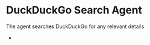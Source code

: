 <h1>DuckDuckGo Search Agent</h1>

<p>The agent searches DuckDuckGo for any relevant details 
<ul>
<li></li>
</ul>
</p>